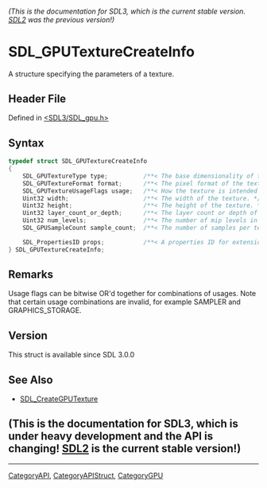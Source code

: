 ###### (This is the documentation for SDL3, which is the current stable version. [SDL2](https://wiki.libsdl.org/SDL2/) was the previous version!)
# SDL_GPUTextureCreateInfo

A structure specifying the parameters of a texture.

## Header File

Defined in [<SDL3/SDL_gpu.h>](https://github.com/libsdl-org/SDL/blob/main/include/SDL3/SDL_gpu.h)

## Syntax

```c
typedef struct SDL_GPUTextureCreateInfo
{
    SDL_GPUTextureType type;          /**< The base dimensionality of the texture. */
    SDL_GPUTextureFormat format;      /**< The pixel format of the texture. */
    SDL_GPUTextureUsageFlags usage;   /**< How the texture is intended to be used by the client. */
    Uint32 width;                     /**< The width of the texture. */
    Uint32 height;                    /**< The height of the texture. */
    Uint32 layer_count_or_depth;      /**< The layer count or depth of the texture. This value is treated as a layer count on 2D array textures, and as a depth value on 3D textures. */
    Uint32 num_levels;                /**< The number of mip levels in the texture. */
    SDL_GPUSampleCount sample_count;  /**< The number of samples per texel. Only applies if the texture is used as a render target. */

    SDL_PropertiesID props;           /**< A properties ID for extensions. Should be 0 if no extensions are needed. */
} SDL_GPUTextureCreateInfo;
```

## Remarks

Usage flags can be bitwise OR'd together for combinations of usages. Note
that certain usage combinations are invalid, for example SAMPLER and
GRAPHICS_STORAGE.

## Version

This struct is available since SDL 3.0.0

## See Also

- [SDL_CreateGPUTexture](SDL_CreateGPUTexture)


## (This is the documentation for SDL3, which is under heavy development and the API is changing! [SDL2](https://wiki.libsdl.org/SDL2/) is the current stable version!)



----
[CategoryAPI](CategoryAPI), [CategoryAPIStruct](CategoryAPIStruct), [CategoryGPU](CategoryGPU)

